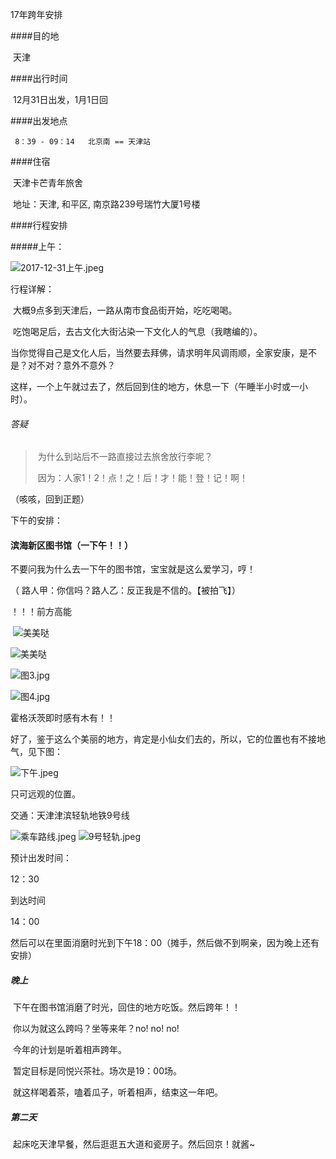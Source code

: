 17年跨年安排

####目的地

​	天津

####出行时间

​	12月31日出发，1月1日回

####出发地点

 	 8：39 - 09：14   北京南 == 天津站  

####住宿

​	天津卡芒青年旅舍 

​	地址：天津, 和平区, 南京路239号瑞竹大厦1号楼

####行程安排



#####上午：

![2017-12-31上午.jpeg](https://i.loli.net/2017/12/30/5a4794efe6721.jpeg)



行程详解： 

​	大概9点多到天津后，一路从南市食品街开始，吃吃喝喝。

​	吃饱喝足后，去古文化大街沾染一下文化人的气息（我瞎编的）。

​	当你觉得自己是文化人后，当然要去拜佛，请求明年风调雨顺，全家安康，是不是？对不对？意外不意外？

​        这样，一个上午就过去了，然后回到住的地方，休息一下（午睡半小时或一小时）。

###### 答疑

> ​	为什么到站后不一路直接过去旅舍放行李呢？
>
> ​	因为：人家1！2！点！之！后！才！能！登！记！啊！



（咳咳，回到正题）

下午的安排：

#### 滨海新区图书馆（一下午！！）

  不要问我为什么去一下午的图书馆，宝宝就是这么爱学习，哼！

  （ 路人甲：你信吗？路人乙：反正我是不信的。【被拍飞】）

！！！前方高能

​			![美美哒](https://i.loli.net/2017/12/30/5a4797f771307.jpg) 

![美美哒](https://i.loli.net/2017/12/30/5a4797f78316d.jpg)



![图3.jpg](https://i.loli.net/2017/12/30/5a4797f81489b.jpg)

![图4.jpg](https://i.loli.net/2017/12/30/5a4797f5439c2.jpg)

霍格沃茨即时感有木有！！

好了，鉴于这么个美丽的地方，肯定是小仙女们去的，所以，它的位置也有不接地气，见下图：

![下午.jpeg](https://i.loli.net/2017/12/30/5a47999e18a0b.jpeg)



只可远观的位置。

交通：天津津滨轻轨地铁9号线

![乘车路线.jpeg](https://i.loli.net/2017/12/30/5a479b1bec82b.jpeg)
![9号轻轨.jpeg](https://i.loli.net/2017/12/30/5a479b1bee25b.jpeg)



预计出发时间： 

   12：30

到达时间

   14：00



然后可以在里面消磨时光到下午18：00（摊手，然后做不到啊亲，因为晚上还有安排）



##### 晚上

​	下午在图书馆消磨了时光，回住的地方吃饭。然后跨年！！

​	你以为就这么跨吗？坐等来年？no! no! no!

​	今年的计划是听着相声跨年。

​	暂定目标是同悦兴茶社。场次是19：00场。

​	就这样喝着茶，嗑着瓜子，听着相声，结束这一年吧。

##### 第二天

​       起床吃天津早餐，然后逛逛五大道和瓷房子。然后回京！就酱~

​      





